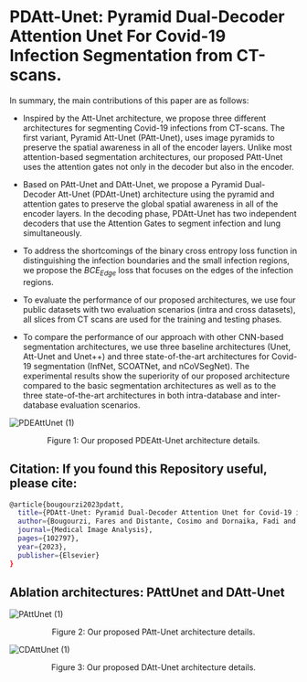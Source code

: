 # PDAtt-Unet: Pyramid Dual-Decoder Attention Unet For Covid-19 Infection Segmentation from CT-scans.

In summary, the main contributions of this paper are as follows:

- Inspired by the Att-Unet architecture, we propose three different architectures for segmenting Covid-19 infections from CT-scans. The first variant, Pyramid Att-Unet (PAtt-Unet), uses image pyramids to preserve the spatial awareness in all of the encoder layers. Unlike most attention-based segmentation architectures, our proposed PAtt-Unet uses the attention gates not only in the decoder but also in the encoder.

- Based on PAtt-Unet and DAtt-Unet, we propose a Pyramid Dual-Decoder Att-Unet (PDAtt-Unet) architecture using the pyramid and attention gates to preserve the global spatial awareness in all of the encoder layers. In the decoding phase, PDAtt-Unet has two independent decoders that use the Attention Gates to segment infection and lung simultaneously.

- To address the shortcomings of the binary cross entropy loss function in distinguishing the infection boundaries and the small infection regions, we propose the ${BCE}_{Edge}$ loss that focuses on the edges of the infection regions.

- To evaluate the performance of our proposed architectures, we use four public datasets with two evaluation scenarios (intra and cross datasets),  all slices from CT scans are used for the training and testing phases. 

- To compare the performance of our approach with other CNN-based segmentation architectures, we use three baseline architectures (Unet, Att-Unet and Unet++) and three state-of-the-art architectures for Covid-19 segmentation (InfNet, SCOATNet, and nCoVSegNet). The experimental results show the superiority of our proposed architecture compared to the basic segmentation architectures as well as to the three state-of-the-art architectures in both intra-database and inter-database evaluation scenarios.


![PDEAttUnet (1)](https://user-images.githubusercontent.com/18519110/228053614-95a1574a-5c8a-45f2-a0d0-f30590474a2f.png)

<p align="center">
  Figure 1: Our proposed PDEAtt-Unet architecture details.
</p>  

## Citation: If you found this Repository useful, please cite:

```bash
@article{bougourzi2023pdatt,
  title={PDAtt-Unet: Pyramid Dual-Decoder Attention Unet for Covid-19 infection segmentation from CT-scans},
  author={Bougourzi, Fares and Distante, Cosimo and Dornaika, Fadi and Taleb-Ahmed, Abdelmalik},
  journal={Medical Image Analysis},
  pages={102797},
  year={2023},
  publisher={Elsevier}
}
```
## Ablation architectures: PAttUnet and DAtt-Unet 


![PAttUnet (1)](https://user-images.githubusercontent.com/18519110/164985902-fbf77196-e435-40ec-aa89-bdeb1cdfc093.png)
<p align="center">
  Figure 2: Our proposed PAtt-Unet architecture details.
</p>

![CDAttUnet (1)](https://user-images.githubusercontent.com/18519110/164985900-d1b48555-8a6d-4bb0-86f8-d8ddf7b415df.png)
<p align="center">
  Figure 3: Our proposed DAtt-Unet architecture details.
</p>  

